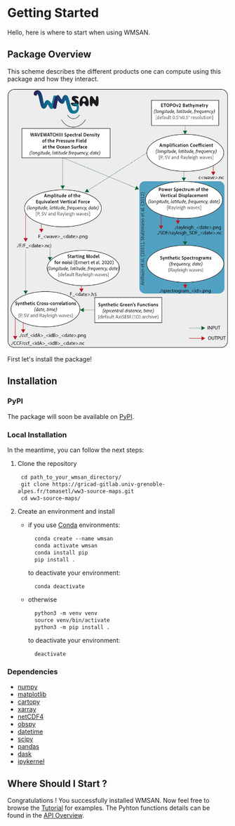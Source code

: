 # Getting Started
Hello, here is where to start when using WMSAN. 

## Package Overview
This scheme describes the different products one can compute using this package and how they interact.

![Scheme showing the different codes and Notebooks present in this repository and how they connect.](img/package_archi.png)


First let's install the package!

## Installation

### PyPI
The package will soon be available on [PyPI](https://pypi.org/).

### Local Installation
In the meantime, you can follow the next steps:

1. Clone the repository

        cd path_to_your_wmsan_directory/
        git clone https://gricad-gitlab.univ-grenoble-  alpes.fr/tomasetl/ww3-source-maps.git 
        cd ww3-source-maps/


2. Create an environment and install 

    - if you use [Conda](https://docs.anaconda.com/free/miniconda/#quick-command-line-install) environments:

            conda create --name wmsan 
            conda activate wmsan
            conda install pip
            pip install .

        to deactivate your environment:

            conda deactivate

    - otherwise

            python3 -m venv venv
            source venv/bin/activate
            python3 -m pip install .
    
        to deactivate your environment:
    
            deactivate

### Dependencies
- [numpy](https://numpy.org/doc/stable/)
- [matplotlib](https://matplotlib.org/stable/)
- [cartopy](https://scitools.org.uk/cartopy/docs/latest/index.html)
- [xarray](https://docs.xarray.dev/en/stable/)
- [netCDF4](https://unidata.github.io/netcdf4-python/)
- [obspy](https://docs.obspy.org/)
- [datetime](https://docs.python.org/3/library/datetime.html)
- [scipy](https://scipy.org/)
- [pandas](https://pandas.pydata.org/pandas-docs/version/2.1.4/index.html)
- [dask](https://www.dask.org/)
- [ipykernel](https://pypi.org/project/ipykernel/)

## Where Should I Start ?
Congratulations ! You successfully installed WMSAN.
Now feel free to browse the [Tutorial](user_guide.md) for examples. The Pyhton functions details can be found in the [API Overview](api_overview/api_overview.md). 